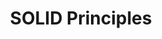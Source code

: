 ---
layout: default
title: SOLID Principles
permalink: /solid-principles/
nav_order: 7
# has_children: true
has_toc: false
---